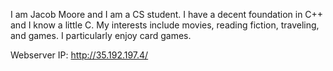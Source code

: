  I am Jacob Moore and I am a CS student. I have a decent foundation in C++ and I know a little C. My interests include movies, reading fiction, traveling, and games. I particularly enjoy card games.
 
 Webserver IP: http://35.192.197.4/
